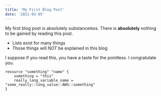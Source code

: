 ```yaml
---
title: 'My First Blog Post'
date: '2021-03-05'
---
```


My first blog post is absolutely substanceless. There is **absolutely** nothing to be gained by reading this post.

- Lists exist for many things
- Those things will _NOT_ be explained in this blog

I suppose if you read this, you have a taste for the pointless. I congratulate you.

```hcl
resource "something" "name" {
    something = "this"
    really_long_variable_name = "some_really::long_value::AWS::something"
}
```
